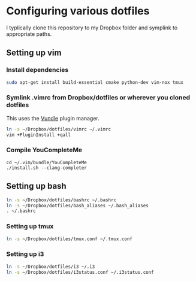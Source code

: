 # Configuring various dotfiles

I typlically clone this repository to my Dropbox folder and symplink to appropriate paths.

## Setting up vim

### Install dependencies
```bash
sudo apt-get install build-essential cmake python-dev vim-nox tmux
```

### Symlink .vimrc from Dropbox/dotfiles or wherever you cloned dotfiles

This uses the [Vundle] plugin manager.

```bash
ln -s ~/Dropbox/dotfiles/vimrc ~/.vimrc
vim +PluginInstall +qall
```

### Compile YouCompleteMe
```
cd ~/.vim/bundle/YouCompleteMe
./install.sh --clang-completer
```

## Setting up bash
```bash
ln -s ~/Dropbox/dotfiles/bashrc ~/.bashrc
ln -s ~/Dropbox/dotfiles/bash_aliases ~/.bash_aliases
. ~/.bashrc
```

### Setting up tmux
```bash
ln -s ~/Dropbox/dotfiles/tmux.conf ~/.tmux.conf
```

### Setting up i3
```bash
ln -s ~/Dropbox/dotfiles/i3 ~/.i3
ln -s ~/Dropbox/dotfiles/i3status.conf ~/.i3status.conf
```

[Vundle]:http://github.com/gmarik/Vundle.vim
